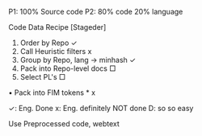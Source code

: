 P1: 100% Source code
P2: 80% code
20% language

Code Data Recipe [Stageder]

1) Order by Repo ✓
2) Call Heuristic filters x
3) Group by Repo, lang → minhash ✓
4) Pack into Repo-level docs □
5) Select PL's □

• Pack into FIM tokens * x

✓: Eng. Done
x: Eng. definitely NOT done
D: so so easy

Use Preprocessed code, webtext